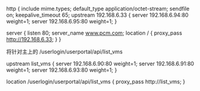 http {
    include       mime.types;
    default_type  application/octet-stream;
    sendfile        on;
    keepalive_timeout  65;
	upstream 192.168.6.33 {
		server 192.168.6.94:80 weight=1;
		server 192.168.6.95:80 weight=1;
	}

   server {
        listen       80;
        server_name  www.pcm.com;
        location / {
			proxy_pass http://192.168.6.33;
        }
	}


将针对主上的 /userlogin/userportal/api/list_vms





upstream list_vms {
  server 192.168.6.90:80 weight=1;
  server 192.168.6.91:80 weight=1;
  server 192.168.6.93:80 weight=1;
}


location /userlogin/userportal/api/list_vms {
proxy_pass http://list_vms;
}
